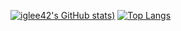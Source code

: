 [![iglee42's GitHub stats](https://github-readme-stats.vercel.app/api?username=iglee42&theme=merko&show_icons=true))](https://github.com/anuraghazra/github-readme-stats)
[![Top Langs](https://github-readme-stats.vercel.app/api/top-langs/?username=iglee42&theme=merko&show_icons=true)](https://github.com/anuraghazra/github-readme-stats)

